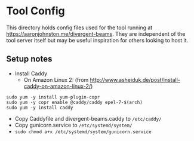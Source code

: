 # Tool Config

This directory holds config files used for the tool running at https://aaronjohnston.me/divergent-beams. They are independent of the tool server itself but may be useful inspiration for others looking to host it.

## Setup notes

- Install Caddy
  - On Amazon Linux 2: (from http://www.asheiduk.de/post/install-caddy-on-amazon-linux-2/)

```
sudo yum -y install yum-plugin-copr
sudo yum -y copr enable @caddy/caddy epel-7-$(arch)
sudo yum -y install caddy
```

- Copy Caddyfile and divergent-beams.caddy to `/etc/caddy/`
- Copy gunicorn.service to `/etc/systemd/system/`
- `sudo chmod a+x /etc/systemd/system/gunicorn.service`
